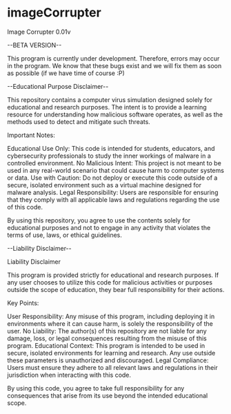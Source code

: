 # imageCorrupter

Image Corrupter 0.01v

--BETA VERSION--

This program is currently under development. Therefore, errors may occur in the program. We know that these bugs exist and we will fix them as soon as possible (if we have time of course :P)

--Educational Purpose Disclaimer--

This repository contains a computer virus simulation designed solely for educational and research purposes. The intent is to provide a learning resource for understanding how malicious software operates, as well as the methods used to detect and mitigate such threats.

Important Notes:

Educational Use Only: This code is intended for students, educators, and cybersecurity professionals to study the inner workings of malware in a controlled environment.
No Malicious Intent: This project is not meant to be used in any real-world scenario that could cause harm to computer systems or data.
Use with Caution: Do not deploy or execute this code outside of a secure, isolated environment such as a virtual machine designed for malware analysis.
Legal Responsibility: Users are responsible for ensuring that they comply with all applicable laws and regulations regarding the use of this code.

By using this repository, you agree to use the contents solely for educational purposes and not to engage in any activity that violates the terms of use, laws, or ethical guidelines.

--Liability Disclaimer--

Liability Disclaimer

This program is provided strictly for educational and research purposes. If any user chooses to utilize this code for malicious activities or purposes outside the scope of education, they bear full responsibility for their actions.

Key Points:

User Responsibility: Any misuse of this program, including deploying it in environments where it can cause harm, is solely the responsibility of the user.
No Liability: The author(s) of this repository are not liable for any damage, loss, or legal consequences resulting from the misuse of this program.
Educational Context: This program is intended to be used in secure, isolated environments for learning and research. Any use outside these parameters is unauthorized and discouraged.
Legal Compliance: Users must ensure they adhere to all relevant laws and regulations in their jurisdiction when interacting with this code.

By using this code, you agree to take full responsibility for any consequences that arise from its use beyond the intended educational scope.
